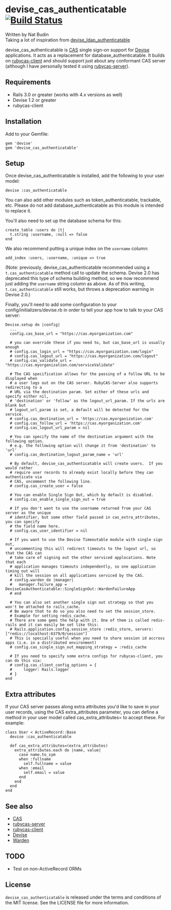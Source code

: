 devise_cas_authenticatable [![Build Status](https://secure.travis-ci.org/nbudin/devise_cas_authenticatable.png)](http://travis-ci.org/nbudin/devise_cas_authenticatable)
==========================

Written by Nat Budin<br/>
Taking a lot of inspiration from [devise_ldap_authenticatable](http://github.com/cschiewek/devise_ldap_authenticatable)

devise_cas_authenticatable is [CAS](http://www.jasig.org/cas) single sign-on support for
[Devise](http://github.com/plataformatec/devise) applications.  It acts as a replacement for
database_authenticatable.  It builds on [rubycas-client](https://github.com/rubycas/rubycas-client)
and should support just about any conformant CAS server (although I have personally tested it
using [rubycas-server](http://github.com/gunark/rubycas-server)).

Requirements
------------

- Rails 3.0 or greater (works with 4.x versions as well)
- Devise 1.2 or greater
- rubycas-client

Installation
------------

Add to your Gemfile:

    gem 'devise'
    gem 'devise_cas_authenticatable'

Setup
-----

Once devise\_cas\_authenticatable is installed, add the following to your user model:

    devise :cas_authenticatable

You can also add other modules such as token_authenticatable, trackable, etc.  Please do not
add database_authenticatable as this module is intended to replace it.

You'll also need to set up the database schema for this:

    create_table :users do |t|
      t.string :username, :null => false
    end

We also recommend putting a unique index on the `username` column:

    add_index :users, :username, :unique => true

(Note: previously, devise\_cas\_authenticatable recommended using a `t.cas_authenticatable` method call to update the
schema.  Devise 2.0 has deprecated this type of schema building method, so we now recommend just adding the `username`
string column as above.  As of this writing, `t.cas_authenticatable` still works, but throws a deprecation warning in
Devise 2.0.)

Finally, you'll need to add some configuration to your config/initializers/devise.rb in order
to tell your app how to talk to your CAS server:

    Devise.setup do |config|
      ...
      config.cas_base_url = "https://cas.myorganization.com"

      # you can override these if you need to, but cas_base_url is usually enough
      # config.cas_login_url = "https://cas.myorganization.com/login"
      # config.cas_logout_url = "https://cas.myorganization.com/logout"
      # config.cas_validate_url = "https://cas.myorganization.com/serviceValidate"

      # The CAS specification allows for the passing of a follow URL to be displayed when
      # a user logs out on the CAS server. RubyCAS-Server also supports redirecting to a
      # URL via the destination param. Set either of these urls and specify either nil,
      # 'destination' or 'follow' as the logout_url_param. If the urls are blank but
      # logout_url_param is set, a default will be detected for the service.
      # config.cas_destination_url = 'https://cas.myorganization.com'
      # config.cas_follow_url = 'https://cas.myorganization.com'
      # config.cas_logout_url_param = nil

      # You can specify the name of the destination argument with the following option.
      # e.g. the following option will change it from 'destination' to 'url'
      # config.cas_destination_logout_param_name = 'url'
      
      # By default, devise_cas_authenticatable will create users.  If you would rather
      # require user records to already exist locally before they can authenticate via
      # CAS, uncomment the following line.
      # config.cas_create_user = false

      # You can enable Single Sign Out, which by default is disabled.
      # config.cas_enable_single_sign_out = true
      
      # If you don't want to use the username returned from your CAS server as the unique
      # identifier, but some other field passed in cas_extra_attributes, you can specify
      # the field name here.
      # config.cas_user_identifier = nil

      # If you want to use the Devise Timeoutable module with single sign out,
      # uncommenting this will redirect timeouts to the logout url, so that the CAS can
      # take care of signing out the other serviced applocations. Note that each
      # application manages timeouts independently, so one application timing out will
      # kill the session on all applications serviced by the CAS.
      # config.warden do |manager|
      #   manager.failure_app = DeviseCasAuthenticatable::SingleSignOut::WardenFailureApp
      # end
      
      # You can also set another single sign out strategy so that you won't be attached to rails_cache.
      # Be aware that to do so you also need to set the session_store.
      # Example for setting redis_cache.
      # There are some gems the help with it. One of them is called redis-rails and it can easily be set like this:
      # Rails.application.config.session_store :redis_store, servers: ["redis://localhost:6379/0/session"]
      # This is specially useful when you need to share session id accross apps (i.e. in a distributed environment)
      # config.cas_single_sign_out_mapping_strategy = :redis_cache

      # If you need to specify some extra configs for rubycas-client, you can do this via:
      # config.cas_client_config_options = {
      #     logger: Rails.logger
      # }
    end

Extra attributes
----------------

If your CAS server passes along extra attributes you'd like to save in your user records,
using the CAS extra_attributes parameter, you can define a method in your user model called
cas_extra_attributes= to accept these.  For example:

    class User < ActiveRecord::Base
      devise :cas_authenticatable

      def cas_extra_attributes=(extra_attributes)
        extra_attributes.each do |name, value|
          case name.to_sym
          when :fullname
            self.fullname = value
          when :email
            self.email = value
          end
        end
      end
    end

See also
--------

* [CAS](http://www.jasig.org/cas)
* [rubycas-server](http://github.com/gunark/rubycas-server)
* [rubycas-client](http://github.com/gunark/rubycas-client)
* [Devise](http://github.com/plataformatec/devise)
* [Warden](http://github.com/hassox/warden)

TODO
----

* Test on non-ActiveRecord ORMs

License
-------

`devise_cas_authenticatable` is released under the terms and conditions of the MIT license.  See the LICENSE file for more
information.
